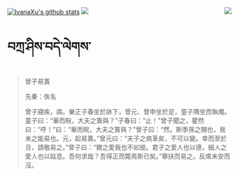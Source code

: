 [![IvanaXu's github stats](https://github-readme-stats.vercel.app/api?username=IvanaXu&show_icons=true&theme=vue-dark)](https://github.com/anuraghazra/github-readme-stats)
<img align="right" src="https://github-readme-stats.vercel.app/api/top-langs/?username=IvanaXu&langs_count=7&theme=graywhite" />
<img src="https://github-readme-stats.vercel.app/api/wakatime?username=IvanaXu&layout=compact&langs_count=6&theme=vue-dark&custom_title=ProgrammingTimes/Since-Jul.29.2021" />
# བཀྲ་ཤིས་བདེ་ལེགས་
> 曾子易簀
> 
> 先秦：佚名 
> 
> 曾子寢疾，病。樂正子春坐於牀下，曾元、曾申坐於足，童子隅坐而執燭。童子曰：“華而睆，大夫之簀與？”子春曰：“止！”曾子聞之，瞿然曰：“呼！”曰：“華而睆，大夫之簀與？”曾子曰：“然。斯季孫之賜也，我未之能易也。元，起易簀。”曾元曰：“夫子之病革矣，不可以變。幸而至於旦，請敬易之。”曾子曰：“爾之愛我也不如彼。君子之愛人也以德，細人之愛人也以姑息。吾何求哉？吾得正而斃焉斯已矣。”舉扶而易之。反席未安而沒。
>